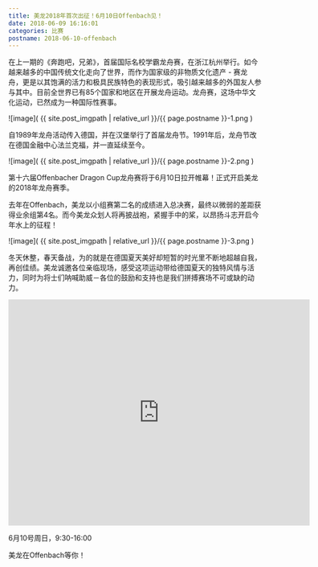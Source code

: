 ```yaml
---
title: 美龙2018年首次出征！6月10日Offenbach见！
date: 2018-06-09 16:16:01
categories: 比赛
postname: 2018-06-10-offenbach
---
```



在上一期的《奔跑吧，兄弟》，首届国际名校学霸龙舟赛，在浙江杭州举行。如今越来越多的中国传统文化走向了世界，而作为国家级的非物质文化遗产 - 赛龙舟，更是以其饱满的活力和极具民族特色的表现形式，吸引越来越多的外国友人参与其中。目前全世界已有85个国家和地区在开展龙舟运动。龙舟赛，这场中华文化运动，已然成为一种国际性赛事。

![image]( {{ site.post_imgpath | relative_url }}/{{ page.postname }}-1.png )

自1989年龙舟活动传入德国，并在汉堡举行了首届龙舟节。1991年后，龙舟节改在德国金融中心法兰克福，并一直延续至今。

![image]( {{ site.post_imgpath | relative_url }}/{{ page.postname }}-2.png )

第十六届Offenbacher Dragon Cup龙舟赛将于6月10日拉开帷幕！正式开启美龙的2018年龙舟赛季。

去年在Offenbach，美龙以小组赛第二名的成绩进入总决赛，最终以微弱的差距获得业余组第4名。而今美龙众划人将再披战袍，紧握手中的桨，以昂扬斗志开启今年水上的征程！

![image]( {{ site.post_imgpath | relative_url }}/{{ page.postname }}-3.png )

冬天休整，春天备战，为的就是在德国夏天美好却短暂的时光里不断地超越自我，再创佳绩。美龙诚邀各位亲临现场，感受这项运动带给德国夏天的独特风情与活力，同时为将士们呐喊助威－各位的鼓励和支持也是我们拼搏赛场不可或缺的动力。

<p><iframe src="https://www.google.com/maps/embed?pb=!1m18!1m12!1m3!1d2558.6453471385453!2d8.73707251571915!3d50.11164487943011!2m3!1f0!2f0!3f0!3m2!1i1024!2i768!4f13.1!3m3!1m2!1s0x47bd0e71f92689b3%3A0x11643dc098172b9f!2sNordring+131%2C+63067+Offenbach+am+Main!5e0!3m2!1sen!2sde!4v1528572017010" width="600" height="450" frameborder="0" style="border:0" allowfullscreen></iframe></p>

6月10号周日，9:30-16:00

美龙在Offenbach等你！
